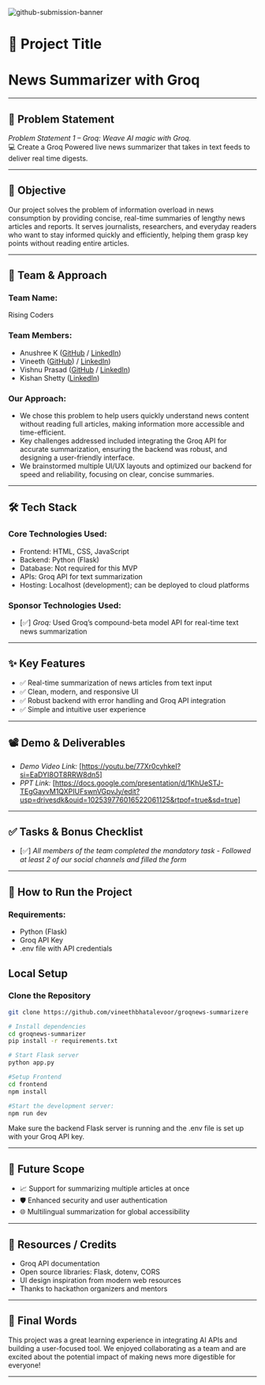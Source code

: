 ![github-submission-banner](https://github.com/user-attachments/assets/a1493b84-e4e2-456e-a791-ce35ee2bcf2f)

# 🚀 Project Title

# News Summarizer with Groq

---

## 📌 Problem Statement

*Problem Statement 1 – Groq: Weave AI magic with Groq.*  
💻 Create a Groq Powered live news summarizer that takes in text feeds to deliver real time digests.

---

## 🎯 Objective

Our project solves the problem of information overload in news consumption by providing concise, real-time summaries of lengthy news articles and reports. It serves journalists, researchers, and everyday readers who want to stay informed quickly and efficiently, helping them grasp key points without reading entire articles.

---

## 🧠 Team & Approach

### Team Name:  
Rising Coders

### Team Members:  
- Anushree K ([GitHub](https://github.com/Anushree-K01) / [LinkedIn](https://www.linkedin.com/in/anushree-k-36a990330?utm_source=share&utm_campaign=share_via&utm_content=profile&utm_medium=android_app))
- Vineeth ([GitHub](https://github.com/vineethbhatalevoor)) / [LinkedIn](https://www.linkedin.com/in/vineethbhatalevoor0507?utm_source=share&utm_campaign=share_via&utm_content=profile&utm_medium=android_app))
- Vishnu Prasad ([GitHub](https://github.com/Vpnayak97) / [LinkedIn](https://www.linkedin.com/in/vishnu-prasad-nayak-4b6333266?utm_source=share&utm_campaign=share_via&utm_content=profile&utm_medium=android_app))
- Kishan Shetty ([LinkedIn](https://www.linkedin.com/in/kishansshetty?utm_source=share&utm_campaign=share_via&utm_content=profile&utm_medium=android_app))

### Our Approach:  
- We chose this problem to help users quickly understand news content without reading full articles, making information more accessible and time-efficient.
- Key challenges addressed included integrating the Groq API for accurate summarization, ensuring the backend was robust, and designing a user-friendly interface.
- We brainstormed multiple UI/UX layouts and optimized our backend for speed and reliability, focusing on clear, concise summaries.

---

## 🛠️ Tech Stack

### Core Technologies Used:
- Frontend: HTML, CSS, JavaScript
- Backend: Python (Flask)
- Database: Not required for this MVP
- APIs: Groq API for text summarization
- Hosting: Localhost (development); can be deployed to cloud platforms

### Sponsor Technologies Used:
- [✅] *Groq:* Used Groq’s compound-beta model API for real-time text news summarization  
---

## ✨ Key Features

- ✅ Real-time summarization of news articles from text input  
- ✅ Clean, modern, and responsive UI  
- ✅ Robust backend with error handling and Groq API integration  
- ✅ Simple and intuitive user experience  

---

## 📽️ Demo & Deliverables

- *Demo Video Link:* [https://youtu.be/77Xr0cyhkeI?si=EaDYI8OT8RRW8dn5]
- *PPT Link:* [https://docs.google.com/presentation/d/1KhUeSTJ-TEgGayvM1QXPIUFswnVGpvJy/edit?usp=drivesdk&ouid=102539776016522061125&rtpof=true&sd=true]  

---

## ✅ Tasks & Bonus Checklist

- [✅] *All members of the team completed the mandatory task - Followed at least 2 of our social channels and filled the form*  
---

## 🧪 How to Run the Project

### Requirements:
- Python (Flask)
- Groq API Key
- .env file with API credentials

## Local Setup

### Clone the Repository
```bash
git clone https://github.com/vineethbhatalevoor/groqnews-summarizere 

# Install dependencies
cd groqnews-summarizer
pip install -r requirements.txt

# Start Flask server
python app.py

#Setup Frontend
cd frontend
npm install

#Start the development server:
npm run dev
```

Make sure the backend Flask server is running and the .env file is set up with your Groq API key.

---
## 🧬 Future Scope

- 📈 Support for summarizing multiple articles at once  
- 🛡️ Enhanced security and user authentication  
- 🌐 Multilingual summarization for global accessibility  

---

## 📎 Resources / Credits

- Groq API documentation  
- Open source libraries: Flask, dotenv, CORS  
- UI design inspiration from modern web resources  
- Thanks to hackathon organizers and mentors  

---

## 🏁 Final Words

This project was a great learning experience in integrating AI APIs and building a user-focused tool. We enjoyed collaborating as a team and are excited about the potential impact of making news more digestible for everyone!

---
